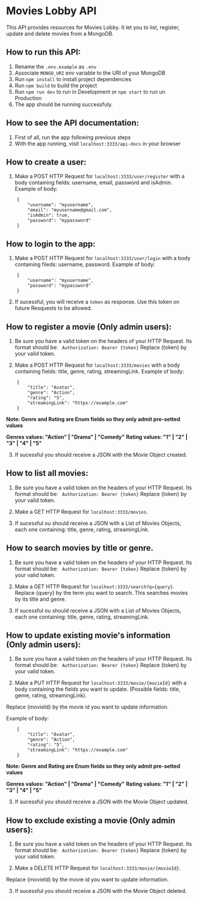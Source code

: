 # Movies Lobby API

This API provides resources for Movies Lobby. It let you to list, register, update and delete movies from a MongoDB.

## How to run this API:

1. Rename the ```.env.example``` as ```.env```
2. Associate ```MONGO_URI``` env variable to the URI of your MongoDB
3. Run ```npm install``` to install project dependencies
4. Run ```npm build``` to build the project
5. Run ```npm run dev``` to run in Development or ```npm start``` to run un Production
6. The app should be running successfuly.

## How to see the API documentation:

1. First of all, run the app following previous steps
2. With the app running, visit ```localhost:3333/api-docs``` in your browser

## How to create a user:

1. Make a POST HTTP Request for ```localhost:3333/user/register``` with a body containing fields: username, email, password and isAdmin.
Example of body:
```
    {
        "username": "myusername",
        "email": "myusername@gmail.com",
        "isAdmin": true,
        "password": "mypassword"
    }
```

## How to login to the app:

1. Make a POST HTTP Request for ```localhost:3333/user/login``` with a body containing fileds: username, password.
Example of body:
```
    {
        "username": "myusername",
        "password": "mypassword"
    }
```

2. If sucessful, you will receive a ```token``` as response. Use this token on future Resquests to be allowed.

## How to register a movie (Only admin users):

1. Be sure you have a valid token on the headers of your HTTP Request. Its format should be:
``` Authorization: Bearer {token}``` Replace {token} by your valid token.

2. Make a POST HTTP Request for ```localhost:3333/movies``` with a body containing fields: title, genre, rating, streamingLink.
Example of body:
```
    {
        "title": "Avatar",
        "genre": "Action",
        "rating": "5",
        "streamingLink": "https://example.com"
    }
```
**Note: Genre and Rating are Enum fields so they only admit pre-setted values**

**Genres values: "Action" | "Drama" | "Comedy"**
**Rating values: "1" | "2" | "3" | "4" | "5"**

3. If sucessful you should receive a JSON with the Movie Object created.

## How to list all movies:

1. Be sure you have a valid token on the headers of your HTTP Request. Its format should be:
``` Authorization: Bearer {token}``` Replace {token} by your valid token.

2. Make a GET HTTP Request for ```localhost:3333/movies```.

3. If sucessful ou should receive a JSON with a List of Movies Objects, each one containing: title, genre, rating, streamingLink.

## How to search movies by title or genre.

1. Be sure you have a valid token on the headers of your HTTP Request. Its format should be:
``` Authorization: Bearer {token}``` Replace {token} by your valid token.

2. Make a GET HTTP Request for ```localhost:3333/search?q={query}```. Replace {query} by the term you want to search. This searches movies by its title and genre.

3. If sucessful ou should receive a JSON with a List of Movies Objects, each one containing: title, genre, rating, streamingLink.

## How to update existing movie's information (Only admin users):

1. Be sure you have a valid token on the headers of your HTTP Request. Its format should be:
``` Authorization: Bearer {token}``` Replace {token} by your valid token.

2. Make a PUT HTTP Request for ```localhost:3333/movie/{movieId}``` with a body containing the fields you want to update. (Possible fields: title, genre, rating, streamingLink).

Replace {movieId} by the movie id you want to update information.

Example of body:
```
    {
        "title": "Avatar",
        "genre": "Action",
        "rating": "5",
        "streamingLink": "https://example.com"
    }
```
**Note: Genre and Rating are Enum fields so they only admit pre-setted values**

**Genres values: "Action" | "Drama" | "Comedy"**
**Rating values: "1" | "2" | "3" | "4" | "5"**

3. If sucessful you should receive a JSON with the Movie Object updated.

## How to exclude existing a movie (Only admin users):

1. Be sure you have a valid token on the headers of your HTTP Request. Its format should be:
``` Authorization: Bearer {token}``` Replace {token} by your valid token.

2. Make a DELETE HTTP Request for ```localhost:3333/movie/{movieId}```.

Replace {movieId} by the movie id you want to update information.

3. If sucessful you should receive a JSON with the Movie Object deleted.



